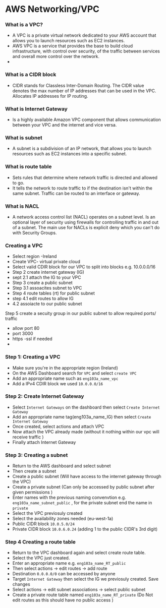 # AWS Networking/VPC

### What is a VPC?
- A VPC is a private virtual network dedicated to your AWS account that allows you to launch resources such as EC2 instances.
- AWS VPC is a service that provides the base to build cloud infrastructure, with control over security, of the traffic between services and overall more control over the network.
- 
### What is a CIDR block
- CIDR stands for Classless Inter-Domain Routing. The CIDR value denotes the max number of IP addresses that can be used in the VPC. Allocates IP addresses for IP routing.
### What is Internet Gateway
- Is a highly available Amazon VPC component that allows communication between your VPC and the internet and vice versa. 
### What is subnet
- A subnet is a subdivision of an IP network, that allows you to launch resources such as EC2 instances into a specific subnet. 

### What is route table
- Sets rules that determine where network traffic is directed and allowed to go.
- It tells the network to route traffic to if the destination isn't within the same subnet. Traffic can be routed to an interface or gateway.

### What is NACL
- A network access control list (NACL) operates on a subnet level. Is an optional layer of security using firewalls for controlling traffic in and out of a subnet. The main use for NACLs is explicit deny which you can't do with Security Groups.

### Creating a VPC

- Select region -Ireland 
- Create VPC- virtual private cloud
- Select valid CDIR block for our VPC to split into blocks e.g. 10.0.0.0/16
- Step 2 create internet gateway (IG)
- sept 2.1 attach the IG to your VPC 
- Step 3 create a public subnet
- Step 3.1 assoacites subnet to VPC
- Step 4 route tables (rt) for public subnet
- step 4.1 edit routes to allow IG
- 4.2 assoiacte to our public subnet

Step 5 create a secuity group in our public subnet to allow required ports/ traffic
- allow port 80
- port 3000
- https -ssl if needed
- 
### Step 1: Creating a VPC
- Make sure you're in the appropriate region (Ireland)
- On the AWS Dashboard search for `VPC` and select `create VPC`
- Add an appropriate name such as `eng103a_name_vpc`
- Add a IPv4 CDIR block we used `10.0.0.0/16`

### Step 2: Create Internet Gateway
- Select `Internet Gateways` on the dashboard then select `Create Internet Gateway`
- Add an appropriate name tag(eng103a_name_IG) then select `Create Internet Gateway`
- Once created, select actions and attach VPC
- Now attach the VPC already made (without it nothing within our vpc will receive traffic )
- Finally attach Internet Gateway

### Step 3: Creating a subnet
- Return to the AWS dashboard and select subnet
- Then create a subnet
- Create a public subnet (Will have access to the internet gateway through the VPC)
- Create a private subnet (Can only be accessed by public subnet after given permissions )
- Enter names with the previous naming convenvtion e.g. `eng103a_name_subnet_public` , for the private subnet end the name in `private`
- Select the VPC previosuly created 
- Select the availability zones needed (eu-west-1a)
- Public CIDR block `10.0.5.0/24`
- Private CIDR block `10.0.6.0.24` (adding 1 to the public CIDR's 3rd digit) 

### Step 4 Creating a route table
- Return to the VPC dashboard again and select create route table.
- Select the VPC just created.
- Enter an appropriate name e.g. `eng103a_name_RT_public`
- Then select actions -> edit routes -> add route
- Destination `0.0.0.0/0` can be accessed by anyone 
- Target `Internet Gateway` then select the IG we previosuly created. Save changes
- Select actions -> edit subnet associations -> select public subnet
- Create a private route table named `eng103a_name_RT_private` (Do Not edit routes as this should have no public access )

